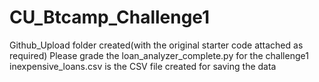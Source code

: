 # CU_Btcamp_Challenge1
Github_Upload folder created(with the original starter code attached as required)
Please grade the loan_analyzer_complete.py for the challenge1
inexpensive_loans.csv is the CSV file created for saving the data
